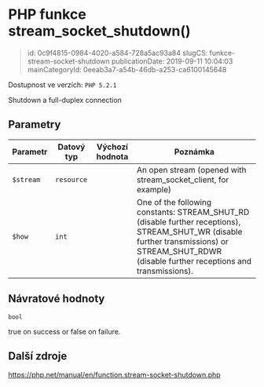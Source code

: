PHP funkce stream_socket_shutdown()
================================

> id: 0c9f4815-0984-4020-a584-728a5ac93a84
> slugCS: funkce-stream-socket-shutdown
> publicationDate: 2019-09-11 10:04:03
> mainCategoryId: 0eeab3a7-a54b-46db-a253-ca6100145648

Dostupnost ve verzích: `PHP 5.2.1`

Shutdown a full-duplex connection


Parametry
--------------

| Parametr | Datový typ | Výchozí hodnota | Poznámka |
|-----|-----|-----|-----|
| `$stream` | `resource` |  | An open stream (opened with stream_socket_client, for example) |
| `$how` | `int` |  | One of the following constants: STREAM_SHUT_RD (disable further receptions), STREAM_SHUT_WR (disable further transmissions) or STREAM_SHUT_RDWR (disable further receptions and transmissions). |


Návratové hodnoty
----------------

`bool`

true on success or false on failure.

Další zdroje
------------

https://php.net/manual/en/function.stream-socket-shutdown.php
